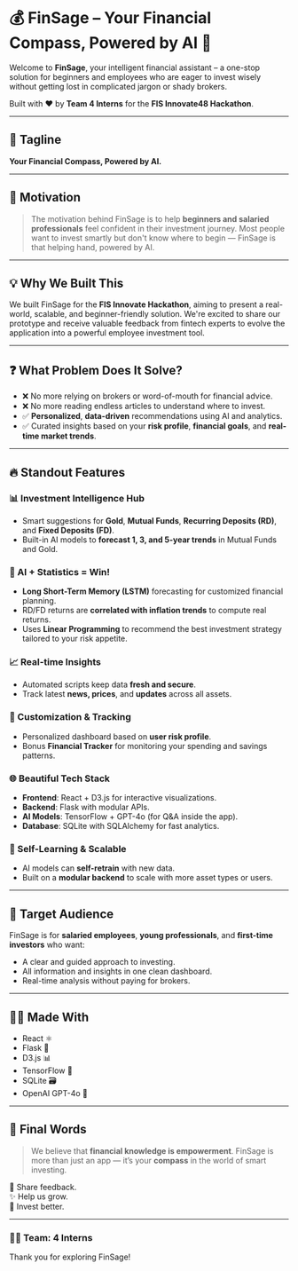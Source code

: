 # 💰 FinSage – Your Financial Compass, Powered by AI 🧭

Welcome to **FinSage**, your intelligent financial assistant – a one-stop solution for beginners and employees who are eager to invest wisely without getting lost in complicated jargon or shady brokers.

Built with ❤️ by **Team 4 Interns** for the **FIS Innovate48 Hackathon**.

---

## 🌟 Tagline
**Your Financial Compass, Powered by AI.**

---

## 🚀 Motivation
> The motivation behind FinSage is to help **beginners and salaried professionals** feel confident in their investment journey. Most people want to invest smartly but don't know where to begin — FinSage is that helping hand, powered by AI.

---

## 💡 Why We Built This
We built FinSage for the **FIS Innovate Hackathon**, aiming to present a real-world, scalable, and beginner-friendly solution. We're excited to share our prototype and receive valuable feedback from fintech experts to evolve the application into a powerful employee investment tool.

---

## ❓ What Problem Does It Solve?
- ❌ No more relying on brokers or word-of-mouth for financial advice.
- ❌ No more reading endless articles to understand where to invest.
- ✅ **Personalized**, **data-driven** recommendations using AI and analytics.
- ✅ Curated insights based on your **risk profile**, **financial goals**, and **real-time market trends**.

---

## 🔥 Standout Features

### 📊 Investment Intelligence Hub
- Smart suggestions for **Gold**, **Mutual Funds**, **Recurring Deposits (RD)**, and **Fixed Deposits (FD)**.
- Built-in AI models to **forecast 1, 3, and 5-year trends** in Mutual Funds and Gold.

### 🧠 AI + Statistics = Win!
- **Long Short-Term Memory (LSTM)** forecasting for customized financial planning.
- RD/FD returns are **correlated with inflation trends** to compute real returns.
- Uses **Linear Programming** to recommend the best investment strategy tailored to your risk appetite.

### 📈 Real-time Insights
- Automated scripts keep data **fresh and secure**.
- Track latest **news, prices**, and **updates** across all assets.

### 🧰 Customization & Tracking
- Personalized dashboard based on **user risk profile**.
- Bonus **Financial Tracker** for monitoring your spending and savings patterns.

### 🌐 Beautiful Tech Stack
- **Frontend**: React + D3.js for interactive visualizations.
- **Backend**: Flask with modular APIs.
- **AI Models**: TensorFlow + GPT-4o (for Q&A inside the app).
- **Database**: SQLite with SQLAlchemy for fast analytics.

### 🧪 Self-Learning & Scalable
- AI models can **self-retrain** with new data.
- Built on a **modular backend** to scale with more asset types or users.

---

## 🎯 Target Audience
FinSage is for **salaried employees**, **young professionals**, and **first-time investors** who want:
- A clear and guided approach to investing.
- All information and insights in one clean dashboard.
- Real-time analysis without paying for brokers.

---

## 👩‍💻 Made With
- React ⚛️  
- Flask 🐍  
- D3.js 📊  
- TensorFlow 🧠  
- SQLite 🗃️  
- OpenAI GPT-4o 🤖  

---

## 📢 Final Words
> We believe that **financial knowledge is empowerment**. FinSage is more than just an app — it’s your **compass** in the world of smart investing.

🔁 Share feedback.  
✨ Help us grow.  
💸 Invest better.

---

### 🧑‍💼 Team: 4 Interns  
Thank you for exploring FinSage!
